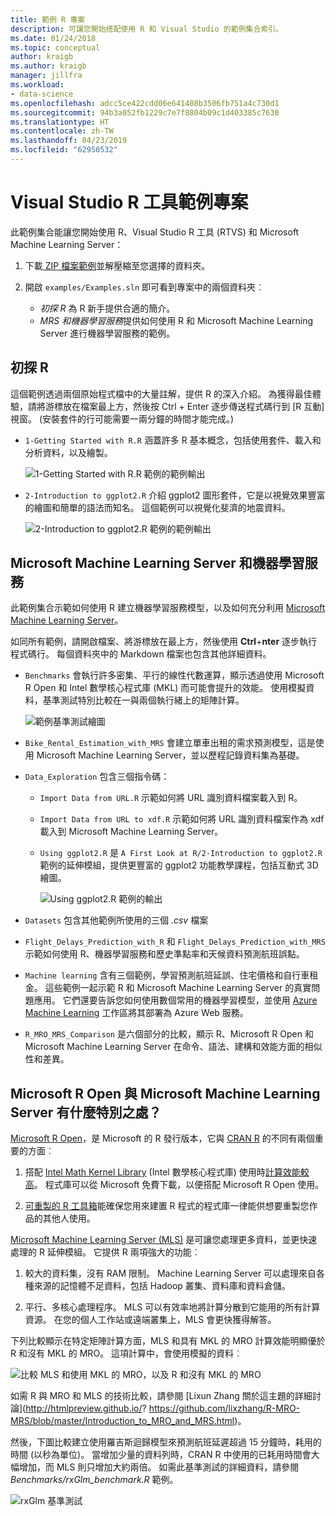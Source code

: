 ```yaml
---
title: 範例 R 專案
description: 可讓您開始搭配使用 R 和 Visual Studio 的範例集合索引。
ms.date: 01/24/2018
ms.topic: conceptual
author: kraigb
ms.author: kraigb
manager: jillfra
ms.workload:
- data-science
ms.openlocfilehash: adcc5ce422cdd06e641408b3506fb751a4c730d1
ms.sourcegitcommit: 94b3a052fb1229c7e7f8804b09c1d403385c7630
ms.translationtype: HT
ms.contentlocale: zh-TW
ms.lasthandoff: 04/23/2019
ms.locfileid: "62950532"
---
```

# <a name="r-tools-for-visual-studio-sample-projects"></a>Visual Studio R 工具範例專案

此範例集合能讓您開始使用 R、Visual Studio R 工具 (RTVS) 和 Microsoft Machine Learning Server：

1. 下載[ ZIP 檔案範例](https://github.com/Microsoft/RTVS-docs/archive/master.zip)並解壓縮至您選擇的資料夾。
1. 開啟 `examples/Examples.sln` 即可看到專案中的兩個資料夾︰

    - *初探 R* 為 R 新手提供合適的簡介。
    - *MRS 和機器學習服務*提供如何使用 R 和 Microsoft Machine Learning Server 進行機器學習服務的範例。

## <a name="a-first-look-at-r"></a>初探 R

這個範例透過兩個原始程式檔中的大量註解，提供 R 的深入介紹。 為獲得最佳體驗，請將游標放在檔案最上方，然後按 Ctrl + Enter 逐步傳送程式碼行到 [R 互動] 視窗。 (安裝套件的行可能需要一兩分鐘的時間才能完成。)

- `1-Getting Started with R.R` 涵蓋許多 R 基本概念，包括使用套件、載入和分析資料，以及繪製。

    ![1-Getting Started with R.R 範例的範例輸出](media/samples-getting-started-output.png)

- `2-Introduction to ggplot2.R` 介紹 ggplot2 圖形套件，它是以視覺效果豐富的繪圖和簡單的語法而知名。 這個範例可以視覺化斐濟的地震資料。

    ![2-Introduction to ggplot2.R 範例的範例輸出](media/samples-ggplot-output.png)

## <a name="microsoft-machine-learning-server-and-machine-learning"></a>Microsoft Machine Learning Server 和機器學習服務

此範例集合示範如何使用 R 建立機器學習服務模型，以及如何充分利用 [Microsoft Machine Learning Server](/machine-learning-server/what-is-machine-learning-server)。

如同所有範例，請開啟檔案、將游標放在最上方，然後使用 **Ctrl**+**nter** 逐步執行程式碼行。 每個資料夾中的 Markdown 檔案也包含其他詳細資料。

- `Benchmarks` 會執行許多密集、平行的線性代數運算，顯示透過使用 Microsoft R Open 和 Intel 數學核心程式庫 (MKL) 而可能會提升的效能。 使用模擬資料，基準測試特別比較在一與兩個執行緒上的矩陣計算。

    ![範例基準測試繪圖](media/samples-mro-benchmark-plot.png)

- `Bike_Rental_Estimation_with_MRS` 會建立單車出租的需求預測模型，這是使用 Microsoft Machine Learning Server，並以歷程記錄資料集為基礎。

- `Data_Exploration` 包含三個指令碼：

  - `Import Data from URL.R` 示範如何將 URL 識別資料檔案載入到 R。
  - `Import Data from URL to xdf.R` 示範如何將 URL 識別資料檔案作為 xdf 載入到 Microsoft Machine Learning Server。
  - `Using ggplot2.R` 是 `A First Look at R/2-Introduction to ggplot2.R` 範例的延伸模組，提供更豐富的 ggplot2 功能教學課程，包括互動式 3D 繪圖。

      ![Using ggplot2.R 範例的輸出](media/samples-3d-interactive.png)

- `Datasets` 包含其他範例所使用的三個 *.csv* 檔案
- `Flight_Delays_Prediction_with_R` 和 `Flight_Delays_Prediction_with_MRS` 示範如何使用 R、機器學習服務和歷史準點率和天候資料預測航班誤點。
- `Machine learning` 含有三個範例，學習預測航班延誤、住宅價格和自行車租金。 這些範例一起示範 R 和 Microsoft Machine Learning Server 的真實問題應用。 它們還要告訴您如何使用數個常用的機器學習模型，並使用 [Azure Machine Learning](https://azure.microsoft.com/services/machine-learning/) 工作區將其部署為 Azure Web 服務。

- `R_MRO_MRS_Comparison` 是六個部分的比較，顯示 R、Microsoft R Open 和 Microsoft Machine Learning Server 在命令、語法、建構和效能方面的相似性和差異。

## <a name="whats-special-about-microsoft-r-open-and-microsoft-ml-server"></a>Microsoft R Open 與 Microsoft Machine Learning Server 有什麼特別之處？

[Microsoft R Open](https://aka.ms/rtvs-r-open)，是 Microsoft 的 R 發行版本，它與 [CRAN R](https://cran.r-project.org/) 的不同有兩個重要的方面︰

1. 搭配 [Intel Math Kernel Library](https://software.intel.com/intel-mkl) (Intel 數學核心程式庫) 使用時[計算效能較高](https://mran.revolutionanalytics.com/rro/#intelmkl1)。 程式庫可以從 Microsoft 免費下載，以便搭配 Microsoft R Open 使用。

1. [可重製的 R 工具箱](https://mran.revolutionanalytics.com/rro/#reproducibility)能確保您用來建置 R 程式的程式庫一律能供想要重製您作品的其他人使用。

[Microsoft Machine Learning Server (MLS)](/machine-learning-server/what-is-machine-learning-server) 是可讓您處理更多資料，並更快速處理的 R 延伸模組。 它提供 R 兩項強大的功能︰

1. 較大的資料集，沒有 RAM 限制。 Machine Learning Server 可以處理來自各種來源的記憶體不足資料，包括 Hadoop 叢集、資料庫和資料倉儲。

1. 平行、多核心處理程序。 MLS 可以有效率地將計算分散到它能用的所有計算資源。 在您的個人工作站或遠端叢集上，MLS 會更快獲得解答。

下列比較顯示在特定矩陣計算方面，MLS 和具有 MKL 的 MRO 計算效能明顯優於 R 和沒有 MKL 的 MRO。 這項計算中，會使用模擬的資料︰

![比較 MLS 和使用 MKL 的 MRO，以及 R 和沒有 MKL 的 MRO](media/samples-speed-comparison.png)

如需 R 與 MRO 和 MLS 的技術比較，請參閱 [Lixun Zhang 關於這主題的詳細討論](http://htmlpreview.github.io/? https://github.com/lixzhang/R-MRO-MRS/blob/master/Introduction_to_MRO_and_MRS.html)。

然後，下圖比較建立使用羅吉斯迴歸模型來預測航班延遲超過 15 分鐘時，耗用的時間 (以秒為單位)。  當增加少量的資料列時，CRAN R 中使用的已耗用時間會大幅增加，而 MLS 則只增加大約兩倍。 如需此基準測試的詳細資料，請參閱 *Benchmarks/rxGlm_benchmark.R* 範例。

![rxGlm 基準測試](media/samples-rxGLM-benchmark.png)

